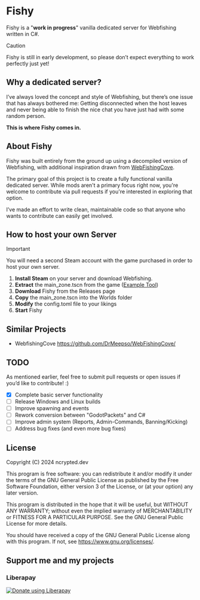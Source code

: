 # Fishy

Fishy is a "**work in progress**" vanilla dedicated server for Webfishing written in C#.

> [!CAUTION]
> Fishy is still in early development, so please don’t expect everything to work perfectly just yet!

## Why a dedicated server?
I’ve always loved the concept and style of Webfishing, but there’s one issue that has always bothered me: 
Getting disconnected when the host leaves and never being able to finish the nice chat you have just had with some random person.

**This is where Fishy comes in.**

## About Fishy

Fishy was built entirely from the ground up using a decompiled version of Webfishing, with additional inspiration drawn from [WebFishingCove](https://github.com/DrMeepso/WebFishingCove).

The primary goal of this project is to create a fully functional vanilla dedicated server. 
While mods aren't a primary focus right now, you're welcome to contribute via pull requests if you're interested in exploring that option. 

I’ve made an effort to write clean, maintainable code so that anyone who wants to contribute can easily get involved.

## How to host your own Server
> [!IMPORTANT]
> You will need a second Steam account with the game purchased in order to host your own server.

1. **Install Steam** on your server and download Webfishing.
2. **Extract** the main_zone.tscn from the game ([Example Tool](https://github.com/bruvzg/gdsdecomp))
3. **Download** Fishy from the Releases page
4. **Copy** the main_zone.tscn into the Worlds folder
5. **Modify** the config.toml file to your likings
6. **Start** Fishy

## Similar Projects
- WebfishingCove <https://github.com/DrMeepso/WebFishingCove/>

## TODO

As mentioned earlier, feel free to submit pull requests or open issues if you’d like to contribute! :)

- [x] Complete basic server functionality
- [ ] Release Windows and Linux builds
- [ ] Improve spawning and events
- [ ] Rework conversion between "GodotPackets" and C#
- [ ] Improve admin system (Reports, Admin-Commands, Banning/Kicking)
- [ ] Address bug fixes (and even more bug fixes)

## License
Copyright (C) 2024 ncrypted.dev

This program is free software: you can redistribute it and/or modify
it under the terms of the GNU General Public License as published by
the Free Software Foundation, either version 3 of the License, or
(at your option) any later version.

This program is distributed in the hope that it will be useful,
but WITHOUT ANY WARRANTY; without even the implied warranty of
MERCHANTABILITY or FITNESS FOR A PARTICULAR PURPOSE.  See the
GNU General Public License for more details.

You should have received a copy of the GNU General Public License
along with this program.  If not, see <https://www.gnu.org/licenses/>.

## Support me and my projects 

### Liberapay
<a href="https://liberapay.com/ncrypted-dev/donate"><img alt="Donate using Liberapay" src="https://liberapay.com/assets/widgets/donate.svg"></a>
